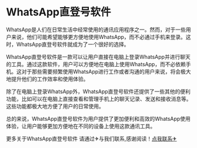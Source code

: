 # WhatsApp直登号软件

WhatsApp是人们在日常生活中经常使用的通讯应用程序之一。然而，对于一些用户来说，他们可能希望能够更方便地使用WhatsApp，而不必通过手机来登录。这时，WhatsApp直登号软件就成为了一个很好的选择。

WhatsApp直登号软件是一款可以让用户直接在电脑上登录WhatsApp并进行聊天的工具。通过这款软件，用户可以方便地在电脑上使用WhatsApp，而不必依赖手机。这对于那些需要频繁使用WhatsApp进行工作或者沟通的用户来说，将会极大地提升他们的工作效率和使用体验。

除了在电脑上登录WhatsApp外，WhatsApp直登号软件还提供了一些其他的便利功能，比如可以在电脑上直接查看和管理手机上的聊天记录、发送和接收消息等。这些功能都极大地方便了用户的日常使用。

总的来说，WhatsApp直登号软件为用户提供了更加便利和高效的WhatsApp使用体验，让用户能够更加方便地在不同的设备上使用这款通讯工具。

更多关于WhatsApp直登号软件 请通过✈与我们联系,感谢阅读！[点我联系✈](https://faq.G208.com)